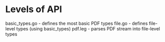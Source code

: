 # Levels of API

basic_types.go - defines the most basic PDF types
file.go - defines file-level types (using basic_types)
pdf.leg - parses PDF stream into file-level types